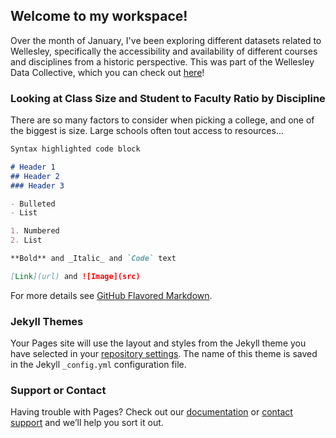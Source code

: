 ## Welcome to my workspace!

Over the month of January, I've been exploring different datasets related to Wellesley, specifically the accessibility and availability of different courses and disciplines from a historic perspective. This was part of the Wellesley Data Collective, which you can check out [here](https://wellesleydatacollective.wordpress.com/)!

### Looking at Class Size and Student to Faculty Ratio by Discipline

There are so many factors to consider when picking a college, and one of the biggest is size. Large schools often tout access to resources...

```markdown
Syntax highlighted code block

# Header 1
## Header 2
### Header 3

- Bulleted
- List

1. Numbered
2. List

**Bold** and _Italic_ and `Code` text

[Link](url) and ![Image](src)
```

For more details see [GitHub Flavored Markdown](https://guides.github.com/features/mastering-markdown/).

### Jekyll Themes

Your Pages site will use the layout and styles from the Jekyll theme you have selected in your [repository settings](https://github.com/annabelu/wdc_jan21/settings). The name of this theme is saved in the Jekyll `_config.yml` configuration file.

### Support or Contact

Having trouble with Pages? Check out our [documentation](https://docs.github.com/categories/github-pages-basics/) or [contact support](https://support.github.com/contact) and we’ll help you sort it out.
